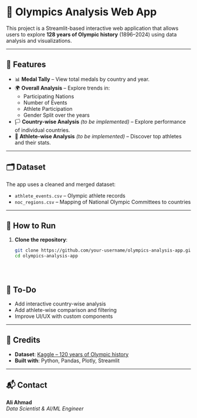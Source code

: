 # 🏅 Olympics Analysis Web App

This project is a Streamlit-based interactive web application that allows users to explore **128 years of Olympic history** (1896–2024) using data analysis and visualizations.

---

## 📌 Features

- 📊 **Medal Tally** – View total medals by country and year.
- 🌍 **Overall Analysis** – Explore trends in:
  - Participating Nations
  - Number of Events
  - Athlete Participation
  - Gender Split over the years
- 🏳️ **Country-wise Analysis** *(to be implemented)* – Explore performance of individual countries.
- 🧍 **Athlete-wise Analysis** *(to be implemented)* – Discover top athletes and their stats.

---

## 🗂 Dataset

The app uses a cleaned and merged dataset:
- `athlete_events.csv` – Olympic athlete records
- `noc_regions.csv` – Mapping of National Olympic Committees to countries

---

## 🚀 How to Run

1. **Clone the repository**:

   ```bash
   git clone https://github.com/your-username/olympics-analysis-app.git
   cd olympics-analysis-app





## 📌 To-Do

- Add interactive country-wise analysis  
- Add athlete-wise comparison and filtering  
- Improve UI/UX with custom components  

---

## 🙌 Credits

- **Dataset**: [Kaggle – 120 years of Olympic history](https://www.kaggle.com/datasets/heesoo37/120-years-of-olympic-history-athletes-and-results)  
- **Built with**: Python, Pandas, Plotly, Streamlit

---

## 📬 Contact

**Ali Ahmad**  
*Data Scientist & AI/ML Engineer*
